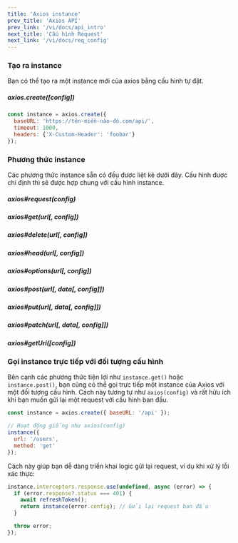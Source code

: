```yaml
---
title: 'Axios instance'
prev_title: 'Axios API'
prev_link: '/vi/docs/api_intro'
next_title: 'Cấu hình Request'
next_link: '/vi/docs/req_config'
---
```


### Tạo ra instance

Bạn có thể tạo ra một instance mới của axios bằng cấu hình tự đặt.

##### axios.create([config])

```js
const instance = axios.create({
  baseURL: 'https://tên-miền-nào-đó.com/api/',
  timeout: 1000,
  headers: {'X-Custom-Header': 'foobar'}
});
```

### Phương thức instance

Các phương thức instance sẵn có đều được liệt kê dưới đây. Cấu hình được chỉ định thì sẽ được hợp chung với cấu hình instance.

##### axios#request(config)
##### axios#get(url[, config])
##### axios#delete(url[, config])
##### axios#head(url[, config])
##### axios#options(url[, config])
##### axios#post(url[, data[, config]])
##### axios#put(url[, data[, config]])
##### axios#patch(url[, data[, config]])
##### axios#getUri([config])

### Gọi instance trực tiếp với đối tượng cấu hình

Bên cạnh các phương thức tiện lợi như `instance.get()` hoặc `instance.post()`, bạn cũng có thể gọi trực tiếp một instance của Axios với một đối tượng cấu hình. Cách này tương tự như `axios(config)` và rất hữu ích khi bạn muốn gửi lại một request với cấu hình ban đầu.

```js
const instance = axios.create({ baseURL: '/api' });

// Hoạt động giống như axios(config)
instance({
  url: '/users',
  method: 'get'
});
```

Cách này giúp bạn dễ dàng triển khai logic gửi lại request, ví dụ khi xử lý lỗi xác thực:

```js
instance.interceptors.response.use(undefined, async (error) => {
  if (error.response?.status === 401) {
    await refreshToken();
    return instance(error.config); // Gửi lại request ban đầu
  }

  throw error;
});
```